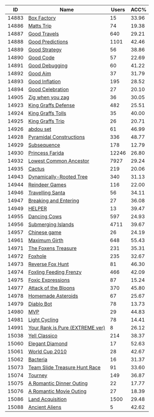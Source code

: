 | ID | Name | Users | ACC% |
|---|---|---|---|
| 14883 | [Box Factory](https://www.spoj.com/problems/GCJ121CC) | 15 | 33.96 |
| 14886 | [Matts Trip](https://www.spoj.com/problems/MATT) | 74 | 19.38 |
| 14887 | [Good Travels](https://www.spoj.com/problems/GOODA) | 640 | 29.21 |
| 14888 | [Good Predictions](https://www.spoj.com/problems/GOODB) | 1101 | 42.46 |
| 14889 | [Good Strategy](https://www.spoj.com/problems/GOODC) | 56 | 38.86 |
| 14890 | [Good Code](https://www.spoj.com/problems/GOODD) | 57 | 22.69 |
| 14891 | [Good Debugging](https://www.spoj.com/problems/GOODE) | 60 | 41.22 |
| 14892 | [Good Aim](https://www.spoj.com/problems/GOODF) | 37 | 31.79 |
| 14893 | [Good Inflation](https://www.spoj.com/problems/GOODG) | 195 | 28.52 |
| 14894 | [Good Celebration](https://www.spoj.com/problems/GOODH) | 27 | 20.10 |
| 14905 | [Zig when you zag](https://www.spoj.com/problems/ZIGZAG2) | 36 | 30.05 |
| 14923 | [King Graffs Defense](https://www.spoj.com/problems/GRAFFDEF) | 482 | 25.51 |
| 14924 | [King Graffs Tolls](https://www.spoj.com/problems/GRAFFTOL) | 35 | 40.00 |
| 14925 | [King Graffs Trip](https://www.spoj.com/problems/GRAFFTRI) | 26 | 20.71 |
| 14926 | [abdou set](https://www.spoj.com/problems/KIMO1) | 61 | 46.99 |
| 14928 | [Pyramidal Constructions](https://www.spoj.com/problems/PIRACON) | 336 | 48.77 |
| 14929 | [Subsequence](https://www.spoj.com/problems/SUBSN) | 178 | 12.79 |
| 14930 | [Princess Farida](https://www.spoj.com/problems/FARIDA) | 12246 | 26.80 |
| 14932 | [Lowest Common Ancestor](https://www.spoj.com/problems/LCA) | 7927 | 29.24 |
| 14935 | [Cactus](https://www.spoj.com/problems/CAC) | 219 | 20.06 |
| 14943 | [Dynamically-Rooted Tree](https://www.spoj.com/problems/DRTREE) | 340 | 31.13 |
| 14944 | [Reindeer Games](https://www.spoj.com/problems/SANTA1) | 116 | 22.00 |
| 14946 | [Travelling Santa](https://www.spoj.com/problems/SANTA2) | 56 | 34.11 |
| 14947 | [Breaking and Entering](https://www.spoj.com/problems/SANTA3) | 27 | 36.08 |
| 14949 | [HELPER](https://www.spoj.com/problems/HELPER) | 13 | 39.47 |
| 14955 | [Dancing Cows](https://www.spoj.com/problems/DCOWS) | 597 | 24.93 |
| 14956 | [Submerging Islands](https://www.spoj.com/problems/SUBMERGE) | 4711 | 39.67 |
| 14957 | [Chinese game](https://www.spoj.com/problems/CHIGAME) | 26 | 24.19 |
| 14961 | [Maximum Girth](https://www.spoj.com/problems/MAXGRITH) | 648 | 55.43 |
| 14971 | [The Foxens Treasure](https://www.spoj.com/problems/UOFTAB) | 231 | 35.31 |
| 14972 | [Foxhole](https://www.spoj.com/problems/UOFTAC) | 235 | 32.67 |
| 14973 | [Reverse Fox Hunt](https://www.spoj.com/problems/UOFTAD) | 81 | 46.30 |
| 14974 | [Foxling Feeding Frenzy](https://www.spoj.com/problems/UOFTAE) | 466 | 42.09 |
| 14975 | [Foxic Expressions](https://www.spoj.com/problems/UOFTAF) | 87 | 15.24 |
| 14977 | [Attack of the Bloons](https://www.spoj.com/problems/UOFTBB) | 370 | 45.80 |
| 14978 | [Homemade Asteroids](https://www.spoj.com/problems/UOFTBC) | 67 | 25.67 |
| 14979 | [Diablo Bot](https://www.spoj.com/problems/UOFTBD) | 78 | 13.73 |
| 14980 | [MVP](https://www.spoj.com/problems/UOFTBE) | 29 | 44.83 |
| 14981 | [Light Cycling](https://www.spoj.com/problems/UOFTBF) | 78 | 14.41 |
| 14991 | [Your Rank is Pure (EXTREME ver)](https://www.spoj.com/problems/EGCJPURE) | 8 | 26.12 |
| 15038 | [Yell Classico](https://www.spoj.com/problems/CLASSICO) | 214 | 38.37 |
| 15060 | [Elegant Diamond](https://www.spoj.com/problems/GCJ102A) | 17 | 52.63 |
| 15061 | [World Cup 2010](https://www.spoj.com/problems/GCJ102B) | 28 | 42.67 |
| 15062 | [Bacteria](https://www.spoj.com/problems/GCJ102C) | 16 | 31.37 |
| 15073 | [Team Slide Treasure Hunt Race](https://www.spoj.com/problems/SLIDE) | 91 | 33.60 |
| 15074 | [Tourney](https://www.spoj.com/problems/TOURNEY) | 149 | 36.87 |
| 15075 | [A Romantic Dinner Outing](https://www.spoj.com/problems/RDINNER) | 22 | 17.77 |
| 15076 | [A Romantic Movie Outing](https://www.spoj.com/problems/RMOVIE) | 27 | 18.39 |
| 15086 | [Land Acquisition](https://www.spoj.com/problems/ACQUIRE) | 1500 | 29.48 |
| 15088 | [Ancient Aliens](https://www.spoj.com/problems/BFDIV) | 5 | 42.62 |
